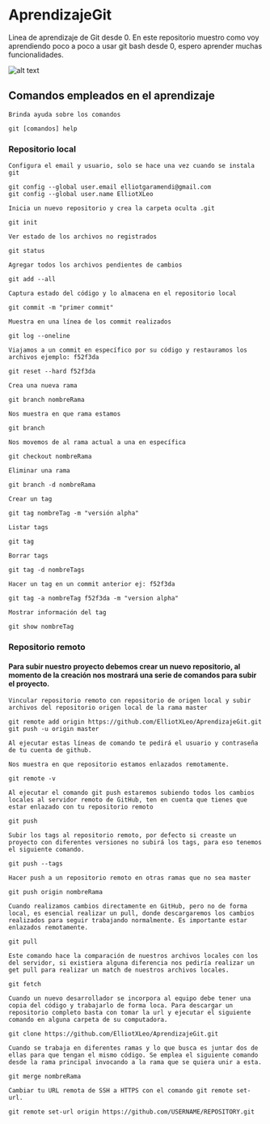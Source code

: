 # AprendizajeGit
Linea de aprendizaje de Git desde 0.
En este repositorio muestro como voy aprendiendo poco a poco a usar git bash desde 0, espero aprender muchas funcionalidades.

![alt text](https://miro.medium.com/max/352/1*qR6xp69TZSS9Dv_ZBxTw1w.jpeg)

## Comandos empleados en el aprendizaje
```
Brinda ayuda sobre los comandos

git [comandos] help
```
### Repositorio local
```
Configura el email y usuario, solo se hace una vez cuando se instala git

git config --global user.email elliotgaramendi@gmail.com
git config --global user.name ElliotXLeo
```

```
Inicia un nuevo repositorio y crea la carpeta oculta .git

git init
```

```
Ver estado de los archivos no registrados

git status
```

```
Agregar todos los archivos pendientes de cambios

git add --all
```

```
Captura estado del código y lo almacena en el repositorio local

git commit -m "primer commit"
```

```
Muestra en una línea de los commit realizados

git log --oneline
```

```
Viajamos a un commit en específico por su código y restauramos los archivos ejemplo: f52f3da

git reset --hard f52f3da
```

```
Crea una nueva rama

git branch nombreRama
```

```
Nos muestra en que rama estamos

git branch
```

```
Nos movemos de al rama actual a una en específica

git checkout nombreRama
```

```
Eliminar una rama

git branch -d nombreRama
```

```
Crear un tag

git tag nombreTag -m "versión alpha"
```

```
Listar tags

git tag
```

```
Borrar tags

git tag -d nombreTags
```

```
Hacer un tag en un commit anterior ej: f52f3da

git tag -a nombreTag f52f3da -m "version alpha"
```

```
Mostrar información del tag

git show nombreTag
```

### Repositorio remoto
#### Para subir nuestro proyecto debemos crear un nuevo repositorio, al momento de la creación nos mostrará una serie de comandos para subir el proyecto.

```
Vincular repositorio remoto con repositorio de origen local y subir archivos del repositorio origen local de la rama master

git remote add origin https://github.com/ElliotXLeo/AprendizajeGit.git
git push -u origin master

Al ejecutar estas líneas de comando te pedirá el usuario y contraseña de tu cuenta de github.
```

```
Nos muestra en que repositorio estamos enlazados remotamente.

git remote -v
```

```
Al ejecutar el comando git push estaremos subiendo todos los cambios locales al servidor remoto de GitHub, ten en cuenta que tienes que estar enlazado con tu repositorio remoto

git push
```

```
Subir los tags al repositorio remoto, por defecto si creaste un proyecto con diferentes versiones no subirá los tags, para eso tenemos el siguiente comando.

git push --tags
```

```
Hacer push a un repositorio remoto en otras ramas que no sea master

git push origin nombreRama
```

```
Cuando realizamos cambios directamente en GitHub, pero no de forma local, es esencial realizar un pull, donde descargaremos los cambios realizados para seguir trabajando normalmente. Es importante estar enlazados remotamente.

git pull
```

```
Este comando hace la comparación de nuestros archivos locales con los del servidor, si existiera alguna diferencia nos pediría realizar un get pull para realizar un match de nuestros archivos locales.

git fetch
```

```
Cuando un nuevo desarrollador se incorpora al equipo debe tener una copia del código y trabajarlo de forma loca. Para descargar un repositorio completo basta con tomar la url y ejecutar el siguiente comando en alguna carpeta de su computadora.

git clone https://github.com/ElliotXLeo/AprendizajeGit.git
```

```
Cuando se trabaja en diferentes ramas y lo que busca es juntar dos de ellas para que tengan el mismo código. Se emplea el siguiente comando desde la rama principal invocando a la rama que se quiera unir a esta.

git merge nombreRama
```

```
Cambiar tu URL remota de SSH a HTTPS con el comando git remote set-url.

git remote set-url origin https://github.com/USERNAME/REPOSITORY.git
```


